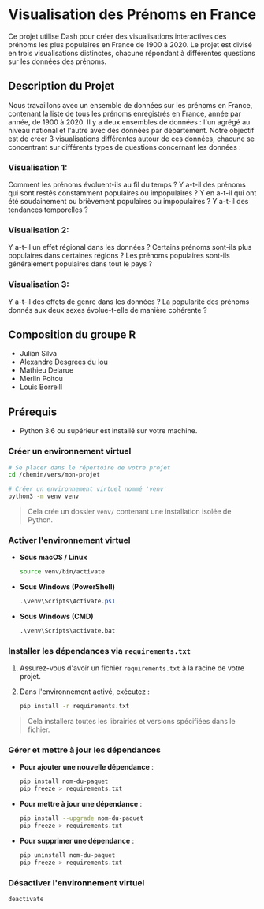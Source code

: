 # Visualisation des Prénoms en France

Ce projet utilise Dash pour créer des visualisations interactives des prénoms les plus populaires en France de 1900 à 2020. Le projet est divisé en trois visualisations distinctes, chacune répondant à différentes questions sur les données des prénoms.

## Description du Projet

Nous travaillons avec un ensemble de données sur les prénoms en France, contenant la liste de tous les prénoms enregistrés en France, année par année, de 1900 à 2020. Il y a deux ensembles de données : l'un agrégé au niveau national et l'autre avec des données par département. Notre objectif est de créer 3 visualisations différentes autour de ces données, chacune se concentrant sur différents types de questions concernant les données :

### Visualisation 1: 
Comment les prénoms évoluent-ils au fil du temps ? Y a-t-il des prénoms qui sont restés constamment populaires ou impopulaires ? Y en a-t-il qui ont été soudainement ou brièvement populaires ou impopulaires ? Y a-t-il des tendances temporelles ?

### Visualisation 2:
Y a-t-il un effet régional dans les données ? Certains prénoms sont-ils plus populaires dans certaines régions ? Les prénoms populaires sont-ils généralement populaires dans tout le pays ?

### Visualisation 3:
Y a-t-il des effets de genre dans les données ? La popularité des prénoms donnés aux deux sexes évolue-t-elle de manière cohérente ?

## Composition du groupe R

- Julian Silva
- Alexandre Desgrees du lou 
- Mathieu Delarue
- Merlin Poitou
- Louis Borreill

## Prérequis

* Python 3.6 ou supérieur est installé sur votre machine.

### Créer un environnement virtuel

```bash
# Se placer dans le répertoire de votre projet
cd /chemin/vers/mon-projet

# Créer un environnement virtuel nommé 'venv'
python3 -m venv venv
```

> Cela crée un dossier `venv/` contenant une installation isolée de Python.

### Activer l'environnement virtuel

* **Sous macOS / Linux**

  ```bash
  source venv/bin/activate
  ```

* **Sous Windows (PowerShell)**

  ```powershell
  .\venv\Scripts\Activate.ps1
  ```

* **Sous Windows (CMD)**

  ```cmd
  .\venv\Scripts\activate.bat
  ```

### Installer les dépendances via `requirements.txt`

1. Assurez-vous d'avoir un fichier `requirements.txt` à la racine de votre projet.

2. Dans l'environnement activé, exécutez :

   ```bash
   pip install -r requirements.txt
   ```

> Cela installera toutes les librairies et versions spécifiées dans le fichier.

### Gérer et mettre à jour les dépendances

* **Pour ajouter une nouvelle dépendance** :

  ```bash
  pip install nom-du-paquet
  pip freeze > requirements.txt
  ```

* **Pour mettre à jour une dépendance** :

  ```bash
  pip install --upgrade nom-du-paquet
  pip freeze > requirements.txt
  ```

* **Pour supprimer une dépendance** :

  ```bash
  pip uninstall nom-du-paquet
  pip freeze > requirements.txt
  ```

### Désactiver l'environnement virtuel

```bash
deactivate
```



